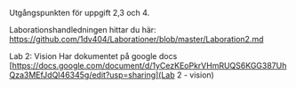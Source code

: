 Utgångspunkten för uppgift 2,3 och 4.

Laborationshandledningen hittar du här: https://github.com/1dv404/Laborationer/blob/master/Laboration2.md


Lab 2: Vision
Har dokumentet på google docs
[https://docs.google.com/document/d/1yCezKEoPkrVHmRUQS6KGG387UhQza3MEfJdQI46345g/edit?usp=sharing](Lab 2 - vision)
